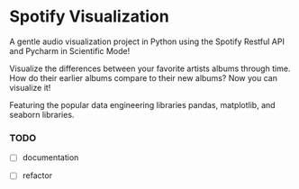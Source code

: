 # Spotify Visualization
A gentle audio visualization project in Python using the Spotify Restful API and Pycharm in Scientific Mode!

Visualize the differences between your favorite artists albums through time. How do their earlier albums compare to their new albums? Now you can visualize it!

Featuring the popular data engineering libraries pandas, matplotlib, and seaborn libraries.

### TODO
- [ ] documentation

- [ ] refactor
